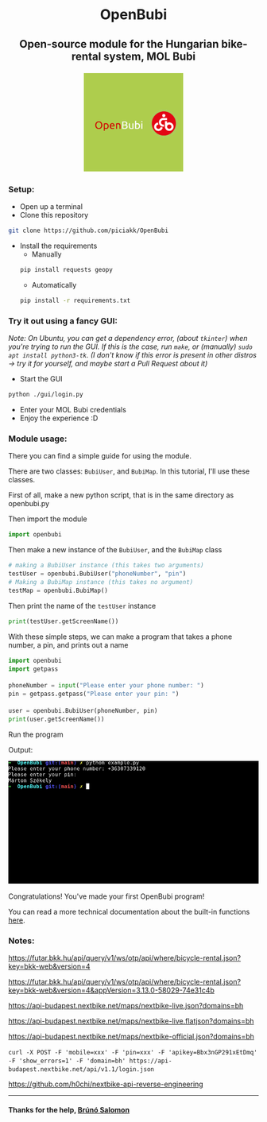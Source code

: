 # <p align="center">OpenBubi</p>

## <p align="center"> Open-source module for the Hungarian bike-rental system, MOL Bubi</p>

<p align="center"><img src="logo.png" alt="logo" width="200"/></p>

### Setup:

- Open up a terminal
- Clone this repository
```bash
git clone https://github.com/piciakk/OpenBubi
```
- Install the requirements
  - Manually
  ```bash
  pip install requests geopy
  ```
  - Automatically
  ```bash
  pip install -r requirements.txt
  ```

### Try it out using a fancy GUI:

*Note: On Ubuntu, you can get a dependency error, (about `tkinter`) when you're trying to run the GUI. If this is the case, run `make`, or (manually) `sudo apt install python3-tk`. (I don't know if this error is present in other distros -> try it for yourself, and maybe start a Pull Request about it)*

- Start the GUI
```bash
python ./gui/login.py
```
- Enter your MOL Bubi credentials
- Enjoy the experience :D

### Module usage:
There you can find a simple guide for using the module.

There are two classes: `BubiUser`, and `BubiMap`. In this tutorial, I'll use these classes.

First of all, make a new python script, that is in the same directory as openbubi.py

Then import the module

```python
import openbubi
```

Then make a new instance of the `BubiUser`, and the `BubiMap` class

```python
# making a BubiUser instance (this takes two arguments)
testUser = openbubi.BubiUser("phoneNumber", "pin")
# Making a BubiMap instance (this takes no argument)
testMap = openbubi.BubiMap()
```

Then print the name of the `testUser` instance

```python
print(testUser.getScreenName())
```

With these simple steps, we can make a program that takes a phone number, a pin, and prints out a name

```python
import openbubi
import getpass

phoneNumber = input("Please enter your phone number: ")
pin = getpass.getpass("Please enter your pin: ")

user = openbubi.BubiUser(phoneNumber, pin)
print(user.getScreenName())
```

Run the program

Output:

![ScreenShot of output](resources/screenshot1.png)

Congratulations! You've made your first OpenBubi program!

You can read a more technical documentation about the built-in functions [here](https://github.com/PiciAkk/OpenBubi/blob/main/docs/functions.md).

### Notes:

https://futar.bkk.hu/api/query/v1/ws/otp/api/where/bicycle-rental.json?key=bkk-web&version=4

https://futar.bkk.hu/api/query/v1/ws/otp/api/where/bicycle-rental.json?key=bkk-web&version=4&appVersion=3.13.0-58029-74e31c4b

https://api-budapest.nextbike.net/maps/nextbike-live.json?domains=bh

https://api-budapest.nextbike.net/maps/nextbike-live.flatjson?domains=bh

https://api-budapest.nextbike.net/maps/nextbike-official.json?domains=bh

`curl -X POST -F 'mobile=xxx' -F 'pin=xxx' -F 'apikey=Bbx3nGP291xEtDmq' -F 'show_errors=1' -F 'domain=bh' https://api-budapest.nextbike.net/api/v1.1/login.json`

https://github.com/h0chi/nextbike-api-reverse-engineering

---

#### Thanks for the help, [Brúnó Salomon](https://github.com/bru02)
